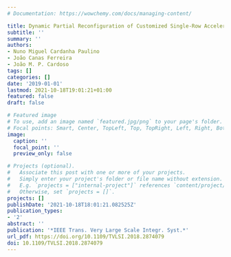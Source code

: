 ```yaml
---
# Documentation: https://wowchemy.com/docs/managing-content/

title: Dynamic Partial Reconfiguration of Customized Single-Row Accelerators
subtitle: ''
summary: ''
authors:
- Nuno Miguel Cardanha Paulino
- João Canas Ferreira
- João M. P. Cardoso
tags: []
categories: []
date: '2019-01-01'
lastmod: 2021-10-18T19:01:21+01:00
featured: false
draft: false

# Featured image
# To use, add an image named `featured.jpg/png` to your page's folder.
# Focal points: Smart, Center, TopLeft, Top, TopRight, Left, Right, BottomLeft, Bottom, BottomRight.
image:
  caption: ''
  focal_point: ''
  preview_only: false

# Projects (optional).
#   Associate this post with one or more of your projects.
#   Simply enter your project's folder or file name without extension.
#   E.g. `projects = ["internal-project"]` references `content/project/deep-learning/index.md`.
#   Otherwise, set `projects = []`.
projects: []
publishDate: '2021-10-18T18:01:21.082525Z'
publication_types:
- '2'
abstract: ''
publication: '*IEEE Trans. Very Large Scale Integr. Syst.*'
url_pdf: https://doi.org/10.1109/TVLSI.2018.2874079
doi: 10.1109/TVLSI.2018.2874079
---
```

